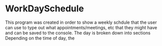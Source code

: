 # WorkDaySchedule
This program was created in order to show a weekly schdule that the user can use to type out what appointments/meetings, etc that they might have and can be saved to the console. The day is broken down into sections  Depending on the time of day, the 
